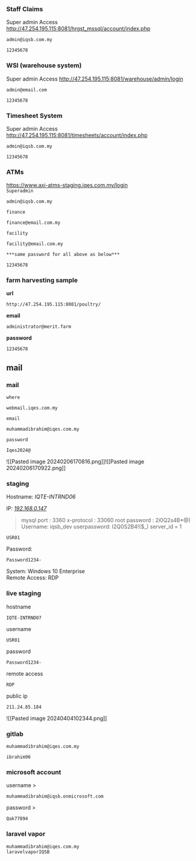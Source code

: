 ### Staff Claims
Super admin Access 
http://47.254.195.115:8081/hrgst_mssql/account/index.php
```
admin@iqsb.com.my
```
```
12345678
```

### WSI (warehouse system)
Super admin Access
http://47.254.195.115:8081/warehouse/admin/login
```
admin@email.com
```
```
12345678
```

### Timesheet System
Super admin Access
http://47.254.195.115:8081/timesheets/account/index.php
```
admin@iqsb.com.my
```
```
12345678
```

### ATMs 
https://www.axi-atms-staging.iqes.com.my/login  
`Superadmin` 
```
admin@iqsb.com.my
```
`finance`
```
finance@email.com.my
```
`facility`
```
facility@email.com.my  
```
`***same password for all above as below***`
```
12345678
```

### farm harvesting sample
**url**
```
http://47.254.195.115:8081/poultry/
```
**email**
```
administrator@merit.farm
```
**password**
```
12345678
```

## mail
### mail

`where`
```
webmail.iqes.com.my
```
`email`
```
muhammadibrahim@iqes.com.my
```
`password`
```
Iqes2024@
```
![[Pasted image 20240206170816.png]]![[Pasted image 20240206170922.png]]
### staging 
Hostname: *IQTE-INTRND06*  
  
IP: *[192.168.0.147](https://192.168.0.147/ "https://192.168.0.147")*  
>mysql
port : 3360
x-protocol : 33060
root password : 2i0Q2s4B*@)
Username: iqsb_dev
userpassword: I2Q0S2B4!($_)
server_id = 1
```
USR01
```
Password:
```  
Password1234-
```

System: Windows 10 Enterprise  
Remote Access: RDP
### live staging
hostname 
```
IQTE-INTRND07
```
username
```
USR01
```
password
```
Password1234-
```
remote access
```
RDP
```
public ip
```
211.24.85.184
```
![[Pasted image 20240404102344.png]]
### gitlab
```
muhammadibrahim@iqes.com.my
```
```
ibrahim96
```

### microsoft account
username >
```
muhammadibrahim@iqsb.onmicrosoft.com
```
password > 
```
Qak77894
```


### laravel vapor
```password
muhammadibrahim@iqes.com.my
laravelvaporIQSB
```